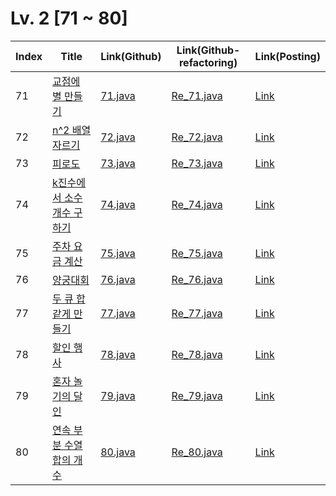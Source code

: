 # Lv. 2 \[71 ~ 80]

| Index | Title | Link(Github) | Link(Github-refactoring) | Link(Posting) |
|----|----|----|----|----|
| 71 | [교점에 별 만들기](https://school.programmers.co.kr/learn/courses/30/lessons/87377) | [71.java](https://github.com/2384320/Programmers-Algorithm/blob/main/Lv.2/71~80/71.java) | [Re_71.java](https://github.com/2384320/Programmers-Algorithm/blob/main/Lv.2/71~80/Re_71.java) | [Link](https://swift-badge-161.notion.site/Lv-2-071-4784dfb98109408f97928f918d99e68f?pvs=4) |
| 72 | [n^2 배열 자르기](https://school.programmers.co.kr/learn/courses/30/lessons/87390) | [72.java](https://github.com/2384320/Programmers-Algorithm/blob/main/Lv.2/71~80/72.java) | [Re_72.java](https://github.com/2384320/Programmers-Algorithm/blob/main/Lv.2/71~80/Re_72.java) | [Link](https://swift-badge-161.notion.site/Lv-2-072-n-2-00a6b9923f9d493c843d35f742c96c1c?pvs=4) |
| 73 | [피로도](https://school.programmers.co.kr/learn/courses/30/lessons/87946) | [73.java](https://github.com/2384320/Programmers-Algorithm/blob/main/Lv.2/71~80/73.java) | [Re_73.java](https://github.com/2384320/Programmers-Algorithm/blob/main/Lv.2/71~80/Re_73.java) | [Link](https://swift-badge-161.notion.site/Lv-2-073-ab18af6a65a64b089ccf890a65c90146?pvs=4) |
| 74 | [k진수에서 소수 개수 구하기](https://school.programmers.co.kr/learn/courses/30/lessons/92335) | [74.java](https://github.com/2384320/Programmers-Algorithm/blob/main/Lv.2/71~80/74.java) | [Re_74.java](https://github.com/2384320/Programmers-Algorithm/blob/main/Lv.2/71~80/Re_74.java) | [Link](https://swift-badge-161.notion.site/Lv-2-074-k-b9047970830945bfab2cc32f8b3daee9?pvs=4) |
| 75 | [주차 요금 계산](https://school.programmers.co.kr/learn/courses/30/lessons/92341) | [75.java](https://github.com/2384320/Programmers-Algorithm/blob/main/Lv.2/71~80/75.java) | [Re_75.java](https://github.com/2384320/Programmers-Algorithm/blob/main/Lv.2/71~80/Re_75.java) | [Link](https://swift-badge-161.notion.site/Lv-2-075-522226b9dc324492b5d5314e459e2083?pvs=4) |
| 76 | [양궁대회](https://school.programmers.co.kr/learn/courses/30/lessons/92342) | [76.java](https://github.com/2384320/Programmers-Algorithm/blob/main/Lv.2/71~80/76.java) | [Re_76.java](https://github.com/2384320/Programmers-Algorithm/blob/main/Lv.2/71~80/Re_76.java) | [Link](https://swift-badge-161.notion.site/Lv-2-076-6c5f57a8c2974b378a5afae3b488c920?pvs=4) |
| 77 | [두 큐 합 같게 만들기](https://school.programmers.co.kr/learn/courses/30/lessons/118667) | [77.java](https://github.com/2384320/Programmers-Algorithm/blob/main/Lv.2/71~80/77.java) | [Re_77.java](https://github.com/2384320/Programmers-Algorithm/blob/main/Lv.2/71~80/Re_77.java) | [Link](https://swift-badge-161.notion.site/Lv-2-077-011b77e77f0d436ca3043da60509e2a4?pvs=4) |
| 78 | [할인 행사](https://school.programmers.co.kr/learn/courses/30/lessons/131127) | [78.java](https://github.com/2384320/Programmers-Algorithm/blob/main/Lv.2/71~80/78.java) | [Re_78.java](https://github.com/2384320/Programmers-Algorithm/blob/main/Lv.2/71~80/Re_78.java) | [Link](https://swift-badge-161.notion.site/Lv-2-078-b84ebcb8f6da455ab3e54f2a39d9528d?pvs=4) |
| 79 | [혼자 놀기의 달인](https://school.programmers.co.kr/learn/courses/30/lessons/131130) | [79.java](https://github.com/2384320/Programmers-Algorithm/blob/main/Lv.2/71~80/79.java) | [Re_79.java](https://github.com/2384320/Programmers-Algorithm/blob/main/Lv.2/71~80/Re_79.java) | [Link](https://swift-badge-161.notion.site/Lv-2-079-1fe3f5c2dec643f881d50e23eaf875a9?pvs=4) |
| 80 | [연속 부분 수열 합의 개수](https://school.programmers.co.kr/learn/courses/30/lessons/131701) | [80.java](https://github.com/2384320/Programmers-Algorithm/blob/main/Lv.2/71~80/80.java) | [Re_80.java](https://github.com/2384320/Programmers-Algorithm/blob/main/Lv.2/71~80/Re_80.java) | [Link]() |